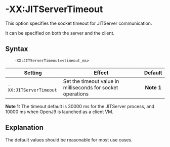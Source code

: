 <!--
* Copyright (c) 2021, 2021 IBM Corp. and others
*
* This program and the accompanying materials are made
* available under the terms of the Eclipse Public License 2.0
* which accompanies this distribution and is available at
* https://www.eclipse.org/legal/epl-2.0/ or the Apache
* License, Version 2.0 which accompanies this distribution and
* is available at https://www.apache.org/licenses/LICENSE-2.0.
*
* This Source Code may also be made available under the
* following Secondary Licenses when the conditions for such
* availability set forth in the Eclipse Public License, v. 2.0
* are satisfied: GNU General Public License, version 2 with
* the GNU Classpath Exception [1] and GNU General Public
* License, version 2 with the OpenJDK Assembly Exception [2].
*
* [1] https://www.gnu.org/software/classpath/license.html
* [2] http://openjdk.java.net/legal/assembly-exception.html
*
* SPDX-License-Identifier: EPL-2.0 OR Apache-2.0 OR GPL-2.0 WITH
* Classpath-exception-2.0 OR LicenseRef-GPL-2.0 WITH Assembly-exception
-->

# -XX:JITServerTimeout

This option specifies the socket timeout for JITServer communication.

It can be specified on both the server and the client.

## Syntax

        -XX:JITServerTimeout=<timeout_ms>

| Setting                 | Effect | Default                                                                            |
|-------------------------|--------|:----------------------------------------------------------------------------------:|
|`-XX:JITServerTimeout`           | Set the timeout value in milliseconds for socket operations | **Note 1**                                                                                    |

**Note 1:** The timeout default is 30000 ms for the JITServer process, and 10000 ms when OpenJ9 is launched as a client VM.

## Explanation

The default values should be reasonable for most use cases.

<!-- ==== END OF TOPIC ==== xxjitservertimeout.md ==== -->